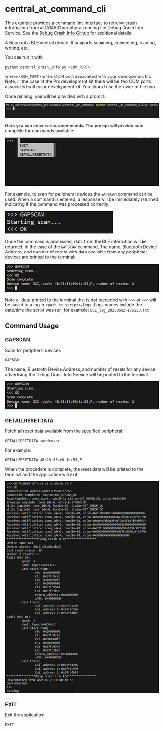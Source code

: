 # central_at_command_cli

This example provides a command line interface to retreive crash information from a DA14531 peripheral running the Debug Crash Info Service. See the 
[Debug Crash Info Github](https://github.com/Renesas-US-Connectivity/dlg_crash_info) for additional details. 

A Bcontrol a BLE central deivce. It supports scanning, connecting, reading, writing, etc.

You can run it with:

`python central_crash_info.py <COM_PORT>`

where `<COM_PORT>` is the COM port associated with your development kit. Note, in the case of the Pro development kit there will be two COM ports associated with your development kit. You should use the lower of the two.

Once running, you will be provided with a prompt:

![terminal](assets/terminal.png)

Here you can enter various commands. The prompt will provide auto-complete for commands available:

![terminal2](assets/terminal2.png)

For example, to scan for peripheral devices the `GAPSCAN` command can be used. When a command is entered, a response will be immediately returned indicating if the command was processed correctly:

![terminal3](assets/terminal3.png)

Once the command is processed, data from the BLE interaction will be returned. In the case of the `GAPSCAN` command, The name, Bluetooth Device Address, and number of resets with data available from any
peripheral devices are printed to the terminal:

![terminal4](assets/terminal4.png)

Note all data printed to the terminal that is not preceded with `>>>` or `<<<` will be saved to a log in `<path_to_script>/logs`.  Logs names include the date/time the script was run, for example: `DCI_log_20230502-175133.txt`

## Command Usage

### GAPSCAN

Scan for peripheral devices.

`GAPSCAN`

The name, Bluetooth Device Address, and number of resets for any device advertising the Debug Crash Info Service will be printed to the terminal

![terminal4](assets/terminal4.png)

### GETALLRESETDATA

Fetch all reset data available from the specified peripheral:

`GETALLRESETDATA <address>`

For example:

`GETALLRESETDATA 48:23:35:00:1b:53,P`

When the procedure is complete, the reset data will be printed to the terminal and the application will exit

![getallresetdata](assets/getallresetdata.png) 

### EXIT

Exit the application:

`EXIT`